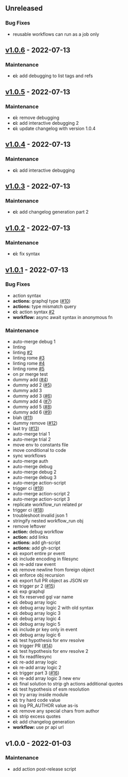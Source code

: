 <a name="unreleased"></a>
## Unreleased

### Bug Fixes

* reusable workflows can run as a job only


<a name="v1.0.6"></a>
## [v1.0.6] - 2022-07-13
### Maintenance

* **ci:** add debugging to list tags and refs


<a name="v1.0.5"></a>
## [v1.0.5] - 2022-07-13
### Maintenance

* **ci:** remove debugging
* **ci:** add interactive debugging 2
* **ci:** update changelog with version 1.0.4


<a name="v1.0.4"></a>
## [v1.0.4] - 2022-07-13
### Maintenance

* **ci:** add interactive debugging


<a name="v1.0.3"></a>
## [v1.0.3] - 2022-07-13
### Maintenance

* **ci:** add changelog generation part 2


<a name="v1.0.2"></a>
## [v1.0.2] - 2022-07-13
### Maintenance

* **ci:** fix syntax


<a name="v1.0.1"></a>
## [v1.0.1] - 2022-07-13
### Bug Fixes

* action syntax
* **actions:** graphql type ([#10](https://github.com/awslabs/aws-lambda-powertools-python/issues/10))
* **actions:** type mismatch query
* **ci:** action syntax [#2](https://github.com/awslabs/aws-lambda-powertools-python/issues/2)
* **workflow:** async await syntax in anonymous fn

### Maintenance

* auto-merge debug 1
* linting
* linting [#2](https://github.com/awslabs/aws-lambda-powertools-python/issues/2)
* linting rome [#3](https://github.com/awslabs/aws-lambda-powertools-python/issues/3)
* linting rome [#4](https://github.com/awslabs/aws-lambda-powertools-python/issues/4)
* linting rome [#5](https://github.com/awslabs/aws-lambda-powertools-python/issues/5)
* on pr merge test
* dummy add ([#4](https://github.com/awslabs/aws-lambda-powertools-python/issues/4))
* dummy add 2 ([#5](https://github.com/awslabs/aws-lambda-powertools-python/issues/5))
* dummy add 3
* dummy add 3 ([#6](https://github.com/awslabs/aws-lambda-powertools-python/issues/6))
* dummy add 4 ([#7](https://github.com/awslabs/aws-lambda-powertools-python/issues/7))
* dummy add 5 ([#8](https://github.com/awslabs/aws-lambda-powertools-python/issues/8))
* dummy add 6 ([#9](https://github.com/awslabs/aws-lambda-powertools-python/issues/9))
* blah ([#11](https://github.com/awslabs/aws-lambda-powertools-python/issues/11))
* dummy remove ([#12](https://github.com/awslabs/aws-lambda-powertools-python/issues/12))
* last try ([#13](https://github.com/awslabs/aws-lambda-powertools-python/issues/13))
* auto-merge trial 1
* auto-merge trial 2
* move env to constants file
* move conditional to code
* sync workflows
* auto-merge auth
* auto-merge debug
* auto-merge debug 2
* auto-merge debug 3
* auto-merge action-script
* trigger ci ([#19](https://github.com/awslabs/aws-lambda-powertools-python/issues/19))
* auto-merge action-script 2
* auto-merge action-script 3
* replicate workflow_run related pr
* trigger ci ([#18](https://github.com/awslabs/aws-lambda-powertools-python/issues/18))
* troubleshoot invalid json 1
* stringify nested workflow_run obj
* remove leftover
* **action:** debug workflow
* **action:** add links
* **actions:** add gh-script
* **actions:** add gh-script
* **ci:** export entire pr event
* **ci:** include encoding in filesync
* **ci:** re-add raw event
* **ci:** remove newline from foreign object
* **ci:** enforce obj recursion
* **ci:** export full PR object as JSON str
* **ci:** trigger pr 2 ([#15](https://github.com/awslabs/aws-lambda-powertools-python/issues/15))
* **ci:** exp graphql
* **ci:** fix reserved gql var name
* **ci:** debug array logic
* **ci:** debug array logic 2 with old syntax
* **ci:** debug array logic 3
* **ci:** debug array logic 4
* **ci:** debug array logic 5
* **ci:** include pr key only in event
* **ci:** debug array logic 6
* **ci:** test hypothesis for env resolve
* **ci:** trigger PR ([#14](https://github.com/awslabs/aws-lambda-powertools-python/issues/14))
* **ci:** test hypothesis for env resolve 2
* **ci:** fix readfilesync
* **ci:** re-add array logic
* **ci:** re-add array logic 2
* **ci:** trigger part 3 ([#16](https://github.com/awslabs/aws-lambda-powertools-python/issues/16))
* **ci:** re-add array logic 3 new env
* **ci:** final solution to strip gh actions additional quotes
* **ci:** test hypothesis of esm resolution
* **ci:** try array inside module
* **ci:** try hard code value
* **ci:** log PR_AUTHOR value as-is
* **ci:** remove any special chars from author
* **ci:** strip excess quotes
* **ci:** add changelog generation
* **workflow:** use pr api url


<a name="v1.0.0"></a>
## v1.0.0 - 2022-01-03
### Maintenance

* add action post-release script


[Unreleased]: https://github.com/awslabs/aws-lambda-powertools-python/compare/v1.0.6...HEAD
[v1.0.6]: https://github.com/awslabs/aws-lambda-powertools-python/compare/v1.0.5...v1.0.6
[v1.0.5]: https://github.com/awslabs/aws-lambda-powertools-python/compare/v1.0.4...v1.0.5
[v1.0.4]: https://github.com/awslabs/aws-lambda-powertools-python/compare/v1.0.3...v1.0.4
[v1.0.3]: https://github.com/awslabs/aws-lambda-powertools-python/compare/v1.0.2...v1.0.3
[v1.0.2]: https://github.com/awslabs/aws-lambda-powertools-python/compare/v1.0.1...v1.0.2
[v1.0.1]: https://github.com/awslabs/aws-lambda-powertools-python/compare/v1.0.0...v1.0.1
